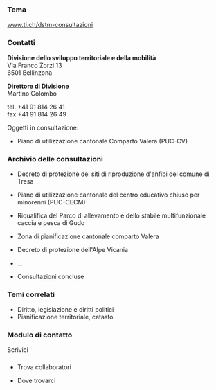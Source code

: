###  Tema

www.ti.ch/dstm-consultazioni

###  Contatti

**Divisione dello sviluppo territoriale e della mobilità**  
Via Franco Zorzi 13  
6501 Bellinzona

 **Direttore di Divisione**  
Martino Colombo

tel. +41 91 814 26 41  
fax +41 91 814 26 49  

Oggetti in consultazione:

  * Piano di utilizzazione cantonale Comparto Valera (PUC-CV)

###  Archivio delle consultazioni

  * Decreto di protezione dei siti di riproduzione d'anfibi del comune di Tresa
  * Piano di utilizzazione cantonale del centro educativo chiuso per minorenni (PUC-CECM)
  * Riqualifica del Parco di allevamento e dello stabile multifunzionale caccia e pesca di Gudo
  * Zona di pianificazione cantonale comparto Valera
  * Decreto di protezione dell'Alpe Vicania
  * ...

  * Consultazioni concluse

###  Temi correlati

  * Diritto, legislazione e diritti politici
  * Pianificazione territoriale, catasto

### Modulo di contatto

Scrivici

###

  * Trova collaboratori

  * Dove trovarci

